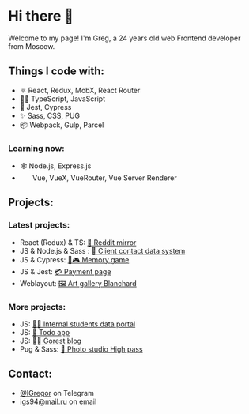 # Hi there 👋

Welcome to my page!
I'm Greg, a 24 years old web Frontend developer from Moscow.

## Things I code with:

- ⚛️ React, Redux, MobX, React Router
- 👨‍💻 TypeScript, JavaScript
- 🔎 Jest, Cypress
- ✨ Sass, CSS, PUG
- 📦 Webpack, Gulp, Parcel

### Learning now:
- 🕸️ Node.js, Express.js
- <img  width="15px"  src="https://user-images.githubusercontent.com/95238714/211811183-3201b9ae-ba9f-4980-9ef7-6ee23dfd065b.svg">⠀Vue, VueX, VueRouter, Vue Server Renderer


## Projects:

### Latest projects:

* React (Redux) & TS: [🤖 Reddit mirror ](https://github.com/IvlevGreg/RedditMirror)
* JS & Node.js & Sass : [🤵 Client contact data system](https://github.com/IvlevGreg/ClientData) 
* JS & Cypress: [🎴🎮 Memory game](https://github.com/IvlevGreg/MemoryGame) 
* JS & Jest: [💳 Payment page](https://github.com/IvlevGreg/PaymentPage) 
* Weblayout: [🖼 Art gallery Blanchard](https://github.com/IvlevGreg/Blanchard) 
<!-- * React (MobX) & TS: [🍅 Pomodoro](https://github.com/IvlevGreg/Pomodoro) (in progress) -->

### More projects:
- JS: [👨‍🎓 Internal students data portal](https://github.com/IvlevGreg/StudentsData) 
- JS: [🎯 Todo app](https://github.com/IvlevGreg/Todo)
- JS: [🤳🏻 Gorest blog](https://github.com/IvlevGreg/GorestBlog)
- Pug & Sass: [📸 Photo studio High pass](https://github.com/IvlevGreg/HighPass)

## Contact:
- [@IGregor](https://t.me/Igregor) on Telegram
- <a href="mailto:igs94@mail.ru">igs94@mail.ru</a> on email



